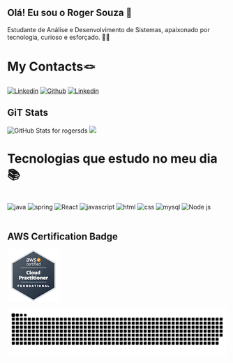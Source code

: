 ## Olá! Eu sou o Roger Souza 👋
Estudante de Análise e Desenvolvimento de Sistemas, apaixonado por tecnologia, curioso e esforçado. 👨‍💻

# My Contacts🪢

[![Linkedin](https://img.shields.io/badge/Microsoft_Outlook-0078D4?style=for-the-badge&logo=microsoft-outlook&logoColor=white)](https://rogger_souza@hotmail.com)
[![Github](https://img.shields.io/badge/GitHub-100000?style=for-the-badge&logo=github&logoColor=white)](https://github.com/rogersds)
[![Linkedin](https://img.shields.io/badge/LinkedIn-0077B5?style=for-the-badge&logo=linkedin&logoColor=white)](https://www.linkedin.com/in/rogersouzaa/)






## GiT Stats 

<img src="https://github-readme-stats.vercel.app/api?username=rogersds&show_icons=true&include_all_commits=true&count_private=true&theme=midnight-purple&layout=compact" alt="GitHub Stats for rogersds" width="700">

<img src="https://github-readme-streak-stats.herokuapp.com?user=rogersds&theme=midnight-purple" width="700">

# 
# Tecnologias que estudo no meu dia 📚

<div style="display: inline_block"><br/>
<img align="center" alt="java" src=https://img.shields.io/badge/Java-ED8B00?style=for-the-badge&logo=openjdk&logoColor=white>
<img align="center" alt="spring" src=https://img.shields.io/badge/Spring-6DB33F?style=for-the-badge&logo=spring&logoColor=white>
<img align="center" alt="React" src=https://img.shields.io/badge/React-20232A?style=for-the-badge&logo=react&logoColor=61DAFB>
<img align="center" alt="javascript" src=https://img.shields.io/badge/JavaScript-F7DF1E?style=for-the-badge&logo=javascript&logoColor=black>  
<img align="center" alt="html" src=https://img.shields.io/badge/HTML5-E34F26?style=for-the-badge&logo=html5&logoColor=white>  
<img align="center" alt="css" src=https://img.shields.io/badge/CSS3-1572B6?style=for-the-badge&logo=css3&logoColor=white>  
<img align="center" alt="mysql" src=https://img.shields.io/badge/TypeScript-007ACC?style=for-the-badge&logo=typescript&logoColor=white>
<img align="center" alt="Node js" src=https://img.shields.io/badge/Node.js-43853D?style=for-the-badge&logo=node.js&logoColor=white>
</div> <br>

## AWS Certification Badge

![AWS Certification](./images/aws-certification.png)


<picture align="center">
  <source media="(prefers-color-scheme: dark)" srcset="https://raw.githubusercontent.com/rogersds/rogersds/output/github-contribution-grid-snake-dark.svg">
  <source media="(prefers-color-scheme: light)" srcset="https://raw.githubusercontent.com/rogersds/rogersds/output/github-contribution-grid-snake-dark.svg">
  <img align="center" alt="github contribution grid snake animation" src="https://raw.githubusercontent.com/rogersds/rogersds/output/github-contribution-grid-snake.svg">
</picture>


